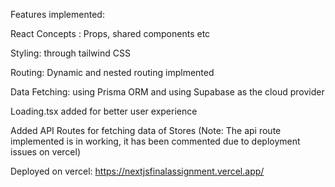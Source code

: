 Features implemented:

  React Concepts : Props, shared components etc
  
  Styling: through tailwind CSS
  
  Routing: Dynamic and nested routing implmented
  
  Data Fetching: using Prisma ORM and using Supabase as the cloud provider
  
  Loading.tsx added for better user experience
  
  Added API Routes for fetching data of Stores (Note: The api route implemented is in working, it has been commented due to deployment issues on vercel)
  
  Deployed on vercel: https://nextjsfinalassignment.vercel.app/

